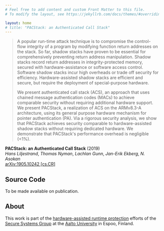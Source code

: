 ```yaml
---
# Feel free to add content and custom Front Matter to this file.
# To modify the layout, see https://jekyllrb.com/docs/themes/#overriding-theme-defaults

layout: home
# title: "PACStack: an Authenticated Call Stack"
---
```


> A popular run-time attack technique is to compromise the control-flow integrity of a program by modifying function return addresses on the stack. So far, shadow stacks have proven to be essential for comprehensively preventing return address manipulation. Shadow stacks record return addresses in integrity-protected memory, secured with hardware-assistance or software access control. Software shadow stacks incur high overheads or trade off security for efficiency. Hardware-assisted shadow stacks are efficient and secure, but require the deployment of special-purpose hardware.
>
> We present authenticated call stack (ACS), an approach that uses chained message authentication codes (MACs) to achieve comparable security without requiring additional hardware support. We present PACStack, a realization of ACS on the ARMv8.3-A architecture, using its general purpose hardware mechanism for pointer authentication (PA). Via a rigorous security analysis, we show that PACStack achieves security comparable to hardware-assisted shadow stacks without requiring dedicated hardware. We demonstrate that PACStack's performance overhead is negligible (<1%). 

**PACStack: an Authenticated Call Stack** (2019)  
*Hans Liljestrand*,
*Thomas Nyman*,
*Lachlan Gunn*,
*Jan-Erik Ekberg*,
*N. Asokan*  
[arXiv:1905.10242 \[cs.CR\]](https://arxiv.org/abs/1905.10242)

## Source Code

To be made available on publication.

## About

This work is part of the [hardware-assisted runtime
protection](https://ssg.aalto.fi/research/projects/harp) efforts of the [Secure
Systems Group](https://ssg.aalto.fi) at the [Aalto
University](https://www.aalto.fi) in Espoo, Finland.
